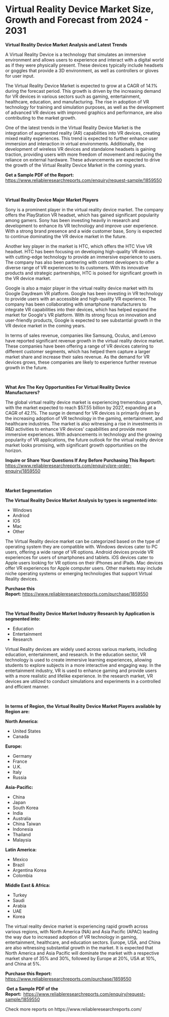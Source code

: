 <p><h1>Virtual Reality Device Market Size, Growth and Forecast from 2024 - 2031</h1></p><p><strong>Virtual Reality Device Market Analysis and Latest Trends</strong></p>
<p><p>A Virtual Reality Device is a technology that simulates an immersive environment and allows users to experience and interact with a digital world as if they were physically present. These devices typically include headsets or goggles that provide a 3D environment, as well as controllers or gloves for user input.</p><p>The Virtual Reality Device Market is expected to grow at a CAGR of 14.1% during the forecast period. This growth is driven by the increasing demand for VR devices in various sectors such as gaming, entertainment, healthcare, education, and manufacturing. The rise in adoption of VR technology for training and simulation purposes, as well as the development of advanced VR devices with improved graphics and performance, are also contributing to the market growth.</p><p>One of the latest trends in the Virtual Reality Device Market is the integration of augmented reality (AR) capabilities into VR devices, creating mixed reality experiences. This trend is expected to further enhance user immersion and interaction in virtual environments. Additionally, the development of wireless VR devices and standalone headsets is gaining traction, providing users with more freedom of movement and reducing the reliance on external hardware. These advancements are expected to drive the growth of the Virtual Reality Device Market in the coming years.</p></p>
<p><strong>Get a Sample PDF of the Report:&nbsp;</strong> <a href="https://www.reliableresearchreports.com/enquiry/request-sample/1859550">https://www.reliableresearchreports.com/enquiry/request-sample/1859550</a></p>
<p>&nbsp;</p>
<p><strong>Virtual Reality Device Major Market Players</strong></p>
<p><p>Sony is a prominent player in the virtual reality device market. The company offers the PlayStation VR headset, which has gained significant popularity among gamers. Sony has been investing heavily in research and development to enhance its VR technology and improve user experience. With a strong brand presence and a wide customer base, Sony is expected to continue dominating the VR device market in the future.</p><p>Another key player in the market is HTC, which offers the HTC Vive VR headset. HTC has been focusing on developing high-quality VR devices with cutting-edge technology to provide an immersive experience to users. The company has also been partnering with content developers to offer a diverse range of VR experiences to its customers. With its innovative products and strategic partnerships, HTC is poised for significant growth in the VR device market.</p><p>Google is also a major player in the virtual reality device market with its Google Daydream VR platform. Google has been investing in VR technology to provide users with an accessible and high-quality VR experience. The company has been collaborating with smartphone manufacturers to integrate VR capabilities into their devices, which has helped expand the market for Google's VR platform. With its strong focus on innovation and user-friendly products, Google is expected to see substantial growth in the VR device market in the coming years.</p><p>In terms of sales revenue, companies like Samsung, Oculus, and Lenovo have reported significant revenue growth in the virtual reality device market. These companies have been offering a range of VR devices catering to different customer segments, which has helped them capture a larger market share and increase their sales revenue. As the demand for VR devices grows, these companies are likely to experience further revenue growth in the future.</p></p>
<p>&nbsp;</p>
<p><strong>What Are The Key Opportunities For Virtual Reality Device Manufacturers?</strong></p>
<p><p>The global virtual reality device market is experiencing tremendous growth, with the market expected to reach $57.55 billion by 2027, expanding at a CAGR of 42.1%. The surge in demand for VR devices is primarily driven by the increasing adoption of VR technology in the gaming, entertainment, and healthcare industries. The market is also witnessing a rise in investments in R&D activities to enhance VR devices' capabilities and provide more immersive experiences. With advancements in technology and the growing popularity of VR applications, the future outlook for the virtual reality device market looks promising, with significant growth opportunities on the horizon.</p></p>
<p><strong>Inquire or Share Your Questions If Any Before Purchasing This Report:</strong> <a href="https://www.reliableresearchreports.com/enquiry/pre-order-enquiry/1859550">https://www.reliableresearchreports.com/enquiry/pre-order-enquiry/1859550</a></p>
<p>&nbsp;</p>
<p><strong>Market Segmentation</strong></p>
<p><strong>The Virtual Reality Device Market Analysis by types is segmented into:</strong></p>
<p><ul><li>Windows</li><li>Andriod</li><li>IOS</li><li>Mac</li><li>Other</li></ul></p>
<p><p>The Virtual Reality device market can be categorized based on the type of operating system they are compatible with. Windows devices cater to PC users, offering a wide range of VR options. Android devices provide VR experiences for users of smartphones and tablets. iOS devices cater to Apple users looking for VR options on their iPhones and iPads. Mac devices offer VR experiences for Apple computer users. Other markets may include niche operating systems or emerging technologies that support Virtual Reality devices.</p></p>
<p><strong>Purchase this Report:&nbsp;</strong><a href="https://www.reliableresearchreports.com/purchase/1859550">https://www.reliableresearchreports.com/purchase/1859550</a></p>
<p>&nbsp;</p>
<p><strong>The Virtual Reality Device Market Industry Research by Application is segmented into:</strong></p>
<p><ul><li>Education</li><li>Entertainment</li><li>Research</li></ul></p>
<p><p>Virtual Reality devices are widely used across various markets, including education, entertainment, and research. In the education sector, VR technology is used to create immersive learning experiences, allowing students to explore subjects in a more interactive and engaging way. In the entertainment industry, VR is used to enhance gaming and provide users with a more realistic and lifelike experience. In the research market, VR devices are utilized to conduct simulations and experiments in a controlled and efficient manner.</p></p>
<p>&nbsp;</p>
<p><strong>In terms of Region, the Virtual Reality Device Market Players available by Region are:</strong></p>
<p>
    <p> <strong> North America: </strong>
        <ul>
            <li>United States</li>
            <li>Canada</li>
        </ul>
        </p> 
    <p> <strong> Europe: </strong>
        <ul>
            <li>Germany</li>
            <li>France</li>
            <li>U.K.</li>
            <li>Italy</li>
            <li>Russia</li>
        </ul>
        </p> 
    <p> <strong> Asia-Pacific: </strong>
        <ul>
            <li>China</li>
            <li>Japan</li>
            <li>South Korea</li>
            <li>India</li>
            <li>Australia</li>
            <li>China Taiwan</li>
            <li>Indonesia</li>
            <li>Thailand</li>
            <li>Malaysia</li>
        </ul>
        </p> 
    <p> <strong> Latin America: </strong>
        <ul>
            <li>Mexico</li>
            <li>Brazil</li>
            <li>Argentina Korea</li>
            <li>Colombia</li>
        </ul>
        </p> 
    <p> <strong> Middle East & Africa: </strong>
        <ul>
            <li>Turkey</li>
            <li>Saudi</li>
            <li>Arabia</li>
            <li>UAE</li>
            <li>Korea</li>
        </ul>
    </p>
    </p>
<p><p>The virtual reality device market is experiencing rapid growth across various regions, with North America (NA) and Asia Pacific (APAC) leading the way due to increased adoption of VR technology in gaming, entertainment, healthcare, and education sectors. Europe, USA, and China are also witnessing substantial growth in the market. It is expected that North America and Asia Pacific will dominate the market with a respective market share of 35% and 30%, followed by Europe at 20%, USA at 10%, and China at 5%.</p></p>
<p><strong>Purchase this Report: </strong><a href="https://www.reliableresearchreports.com/purchase/1859550">https://www.reliableresearchreports.com/purchase/1859550</a></p>
<p>&nbsp;<strong>Get a Sample PDF of the Report:&nbsp;&nbsp;</strong><a href="https://www.reliableresearchreports.com/enquiry/request-sample/1859550">https://www.reliableresearchreports.com/enquiry/request-sample/1859550</a></p>
<p><strong></strong></p>
<p>Check more reports on https://www.reliableresearchreports.com/</p>